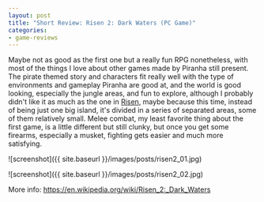 ```yaml
---
layout: post
title: "Short Review: Risen 2: Dark Waters (PC Game)"
categories:
- game-reviews
---
```


<p>Maybe not as good as the first one but a really fun RPG nonetheless, with most of the things I love about other games made by Piranha still present. The pirate themed story and characters fit really well with the type of environments and gameplay Piranha are good at, and the world is good looking, especially the jungle areas, and fun to explore, although I probably didn't like it as much as the one in <a href="http://blog.binarynonsense.com/2016/09/20/short-review-risen-pc/">Risen</a>, maybe because this time, instead of being just one big island, it's divided in a series of separated areas, some of them relatively small. Melee combat, my least favorite thing about the first game, is a little different but still clunky, but once you get some firearms, especially a musket, fighting gets easier and much more satisfying.</p>


![screenshot]({{ site.baseurl }}/images/posts/risen2_01.jpg)


![screenshot]({{ site.baseurl }}/images/posts/risen2_02.jpg)


<p>More info: <a href="https://en.wikipedia.org/wiki/Risen_2:_Dark_Waters">https://en.wikipedia.org/wiki/Risen_2:_Dark_Waters</a></p>

